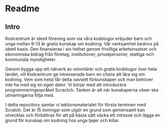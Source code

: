 # Readme

## Intro

Kodcentrum är ideell förening som via våra kodstugor erbjuder barn och unga mellan 9-13 år gratis kunskap om kodning.
Vår verksamhet bedrivs på ideell basis. Den finansieras i sin helhet genom frivilliga arbetsinsatser och ekonomiska bidrag från företag, institutioner, privatpersoner, statliga-och kommunala myndigheter.

Genom bygga upp ett nätverk av volontärer och gratis kodstugor över hela landet, vill Kodcentrum ge intresserade barn en chans att lära sig om kodning. Vem som helst får delta oavsett förkunskaper och man behöver inte ha med sig en egen dator. Vi börjar med att introducera programmeringsspråket Scractch. Tanken är att när kunskaperna växer ska utmaningarna följa med. 

I detta repocitory samlar vi lektionsmaterialet för första terminen med Scratch. Det är 15 övningar som utgör en grund som gemensamt kan utvecklas och förbättras för att på bästa sätt väcka ett intresse  och lägga en grund för kunskap om kodning hos unga tjejer och killar. 
